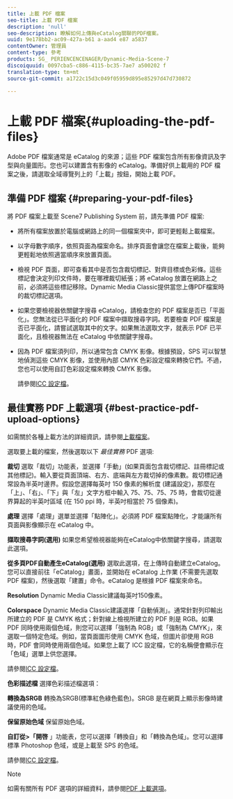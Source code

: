 ```yaml
---
title: 上載 PDF 檔案
seo-title: 上載 PDF 檔案
description: 'null'
seo-description: 瞭解如何上傳與eCatalog關聯的PDF檔案。
uuid: 9e178bb2-ac09-427a-b61 a-aad4 e87 a5837
contentOwner: 管理員
content-type: 參考
products: SG_ PERIENCENCENAGER/Dynamic-Media-Scene-7
discoiquuid: 0097cba5-c886-4115-bc35-7ae7 a500202 f
translation-type: tm+mt
source-git-commit: a1722c15d3c049f05959d895e85297d47d730872

---
```



# 上載 PDF 檔案{#uploading-the-pdf-files}

Adobe PDF 檔案通常是 eCatalog 的來源；這些 PDF 檔案包含所有影像資訊及字型與向量圖形。您也可以建置含有影像的 eCatalog。準備好供上載用的 PDF 檔案之後，請選取全域導覽列上的「上載」按鈕，開始上載 PDF。

## 準備 PDF 檔案 {#preparing-your-pdf-files}

將 PDF 檔案上載至 Scene7 Publishing System 前，請先準備 PDF 檔案:

* 將所有檔案放置於電腦或網路上的同一個檔案夾中，即可更輕鬆上載檔案。
* 以字母數字順序，依照頁面為檔案命名。排序頁面會讓您在檔案上載後，能夠更輕鬆地依照適當順序來放置頁面。
* 檢視 PDF 頁面，即可查看其中是否包含裁切標記、對齊目標或色彩條。這些標記會決定列印文件時，要在哪裡裁切紙張；將 eCatalog 放置在網路上之前，必須將這些標記移除。Dynamic Media Classic提供當您上傳PDF檔案時的裁切標記選項。
* 如果您要檢視器依關鍵字搜尋 eCatalog，請檢查您的 PDF 檔案是否已「平面化」。您無法從已平面化的 PDF 檔案中擷取搜尋字詞。若要檢查 PDF 檔案是否已平面化，請嘗試選取其中的文字。如果無法選取文字，就表示 PDF 已平面化，且檢視器無法在 eCatalog 中依關鍵字搜尋。
* 因為 PDF 檔案須列印，所以通常包含 CMYK 影像。根據預設，SPS 可以智慧地偵測這些 CMYK 影像，並使用內部 CMYK 色彩設定檔來轉換它們。不過，您也可以使用自訂色彩設定檔來轉換 CMYK 影像。

   請參閱[ICC 設定檔](icc-profiles.md#icc_profiles)。

## 最佳實務 PDF 上載選項 {#best-practice-pdf-upload-options}

如需關於各種上載方法的詳細資訊，請參閱[上載檔案](uploading-files.md#uploading_your_files)。

選取要上載的檔案，然後選取以下 *最佳實務* PDF 選項:

**裁切** 選取「裁切」功能表，並選擇「手動」(如果頁面包含裁切標記、註冊標記或其他標記)。輸入要從頁面頂端、右方、底端與左方裁切掉的像素數。裁切標記通常設為半英吋邊界。假設您選擇每英吋 150 像素的解析度 (建議設定)，那麼在「上」、「右」、「下」與「左」文字方框中輸入 75、75、75、75 時，會裁切從邊界算起的半英吋區域 (在 150 ppi 時，半英吋相當於 75 個像素)。

**處理** 選擇「處理」選單並選擇「點陣化」。必須將 PDF 檔案點陣化，才能讓所有頁面與影像顯示在 eCatalog 中。

**擷取搜尋字詞(選用)** 如果您希望檢視器能夠在eCatalog中依關鍵字搜尋，請選取此選項。

**從多頁PDF自動產生eCatalog(選用)** 選取此選項，在上傳時自動建立eCatalog。您可以直接前往「eCatalog」畫面，並開始在 eCatalog 上作業 (不需要先選取 PDF 檔案)，然後選取「建置」命令。eCatalog 是根據 PDF 檔案來命名。

**Resolution** Dynamic Media Classic建議每英吋150像素。

**Colorspace** Dynamic Media Classic建議選擇「自動偵測」。通常針對列印輸出所建立的 PDF 是 CMYK 格式；針對線上檢視所建立的 PDF 則是 RGB。如果 PDF 同時使用兩個色域，則您可以選擇「強制為 RGB」或「強制為 CMYK」，來選取一個特定色域。例如，當頁面圖形使用 CMYK 色域，但圖片卻使用 RGB 時，PDF 會同時使用兩個色域。如果您上載了 ICC 設定檔，它的名稱便會顯示在「色域」選單上供您選擇。

請參閱[ICC 設定檔](icc-profiles.md#icc_profiles)。

**色彩描述檔** 選擇色彩描述檔選項：

**轉換為SRGB** 轉換為SRGB(標準紅色綠色藍色)。SRGB 是在網頁上顯示影像時建議使用的色域。

**保留原始色域** 保留原始色域。

**自訂從&gt;「開啓** 」功能表，您可以選擇「轉換自」和「轉換為色域」。您可以選擇標準 Photoshop 色域，或是上載至 SPS 的色域。

請參閱[ICC 設定檔](icc-profiles.md#icc_profiles)。

>[!NOTE]
>
>如需有關所有 PDF 選項的詳細資料，請參閱[PDF 上載選項](pdfs.md#pdf_upload_options)。

